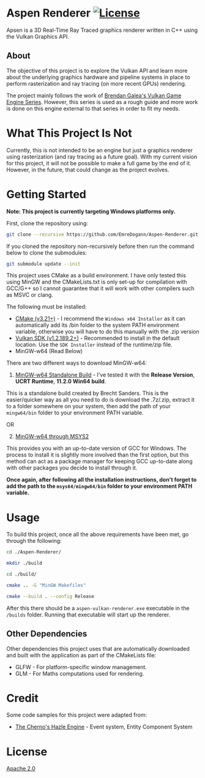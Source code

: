# Aspen Renderer [![License](https://img.shields.io/github/license/EmreDogann/Aspen-Renderer)](https://github.com/EmreDogann/Aspen-Renderer/blob/master/LICENSE)

Apsen is a 3D Real-Time Ray Traced graphics renderer written in C++ using the Vulkan Graphics API.

## About 
The objective of this project is to explore the Vulkan API and learn more about the underlying graphics hardware and pipeline systems in place to perform rasterization and ray tracing (on more recent GPUs) rendering.

The project mainly follows the work of [Brendan Galea's Vulkan Game Engine Series](https://www.youtube.com/watch?v=Y9U9IE0gVHA&list=PL8327DO66nu9qYVKLDmdLW_84-yE4auCR). However, this series is used as a rough guide and more work is done on this engine external to that series in order to fit my needs.

# What This Project Is Not
Currently, this is not intended to be an engine but just a graphics renderer using rasterization (and ray tracing as a future goal). With my current vision for this project, it will not be possible to make a full game by the end of it. However, in the future, that could change as the project evolves.

# Getting Started
**Note: This project is currently targeting Windows platforms only.**

First, clone the repository using:
```bash
git clone --recursive https://github.com/EmreDogann/Aspen-Renderer.git
```
If you cloned the repository non-recursively before then run the command below to clone the submodules:
```bash
git submodule update --init
```

This project uses CMake as a build environment. I have only tested this using MinGW and the CMakeLists.txt is only set-up for compilation with GCC/G++ so I cannot guarantee that it will work with other compilers such as MSVC or clang.

The following must be installed:
- [CMake (v3.21+)](https://cmake.org/download/) - I recommend the `Windows x64 Installer` as it can automatically add its /bin folder to the system PATH environment variable, otherwise you will have to do this manually with the .zip version
- [Vulkan SDK (v1.2.189.2+)](https://vulkan.lunarg.com/) - Recommended to install in the default location. Use the `SDK Installer` instead of the runtime/zip file.
- MinGW-w64 (Read Below)

There are two different ways to download MinGW-w64:
1. [MinGW-w64 Standalone Build](https://winlibs.com/) - I've tested it with the **Release Version**, **UCRT Runtime**, **11.2.0 Win64 build**.

This is a standalone build created by Brecht Sanders. This is the easier/quicker way as all you need to do is download the .7z/.zip, extract it to a folder somewhere on your system, then add the path of your `mingw64/bin` folder to your environment PATH variable.

OR

2. [MinGW-w64 through MSYS2](https://www.msys2.org/)

This provides you with an up-to-date version of GCC for Windows. The process to install it is slightly more involved than the first option, but this method can act as a package manager for keeping GCC up-to-date along with other packages you decide to install through it.

**Once again, after following all the installation instructions, don't forget to add the path to the `msys64/mingw64/bin` folder to your environment PATH variable.**

# Usage
To build this project, once all the above requirements have been met, go through the following:

```bash
cd ./Aspen-Renderer/

mkdir ./build

cd ./build/

cmake .. -G "MinGW Makefiles"

cmake --build . --config Release
```

After this there should be a `aspen-vulkan-renderer.exe` executable in the `/builds` folder. Running that executable will start up the renderer.

## Other Dependencies
Other dependencies this project uses that are automatically downloaded and built with the application as part of the CMakeLists file:

- GLFW - For platform-specific window management.
- GLM - For Maths computations used for rendering.

# Credit
Some code samples for this project were adapted from:
- [The Cherno's Hazle Engine](https://github.com/TheCherno/Hazel) - Event system, Entity Component System

# License
[Apache 2.0](https://github.com/EmreDogann/Aspen-Renderer/blob/master/LICENSE)
